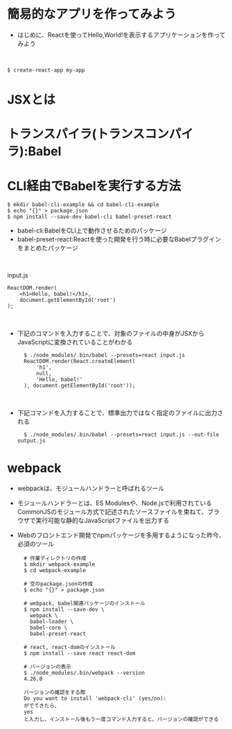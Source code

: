 # 簡易的なアプリを作ってみよう
- はじめに、Reactを使ってHello,World!を表示するアプリケーションを作ってみよう

<br>

    $ create-react-app my-app



# JSXとは

# トランスパイラ(トランスコンパイラ):Babel

# CLI経由でBabelを実行する方法
    $ mkdir babel-cli-example && cd babel-cli-example
    $ echo "{}" > package.json
    $ npm install --save-dev babel-cli babel-preset-react

- babel-cli:BabelをCLI上で動作させるためのパッケージ
- babel-preset-react:Reactを使った開発を行う時に必要なBabelプラグインをまとめたパッケージ

<br>

input.js

    ReactDOM.render(
        <h1>Hello, babel!</h1>,
        document.getElementById('root')
    );

<br>

- 下記のコマンドを入力することで、対象のファイルの中身がJSXからJavaScriptに変換されていることがわかる

        $ ./node_modules/.bin/babel --presets=react input.js
        ReactDOM.render(React.createElement(
            'h1',
            null,
            'Hello, babel!'
        ), document.getElementById('root'));

<br>

- 下記コマンドを入力することで、標準出力ではなく指定のファイルに出力される

        $ ./node_modules/.bin/babel --presets=react input.js --out-file output.js

# webpack
- webpackは、モジュールハンドラーと呼ばれるツール
- モジュールハンドラーとは、ES Modulesや、Node.jsで利用されているCommonJSのモジュール方式で記述されたソースファイルを束ねて、ブラウザで実行可能な静的なJavaScriptファイルを出力する
- Webのフロントエンド開発でnpmパッケージを多用するようになった昨今、必須のツール

        # 作業ディレクトリの作成
        $ mkdir webpack-example
        $ cd webpack-example

        # 空のpackage.jsonの作成
        $ echo "{}" > package.json

        # webpack, babel関連パッケージのインストール
        $ npm install --save-dev \
          webpack \
          babel-loader \
          babel-core \
          babel-preset-react
        
        # react, react-domのインストール
        $ npm install --save react react-dom

        # バージョンの表示
        $ ./node_modules/.bin/webpack --version
        4.26.0

        バージョンの確認をする際
        Do you want to install 'webpack-cli' (yes/no): 
        がでてきたら、
        yes
        と入力し、インストール後もう一度コマンド入力すると、バージョンの確認ができる

